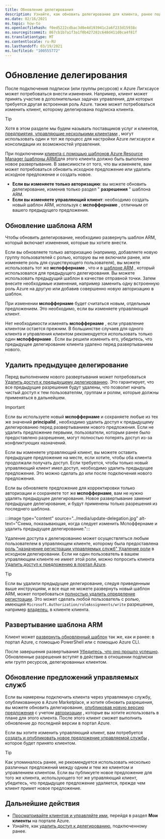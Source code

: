 ```yaml
---
title: Обновление делегирования
description: Узнайте, как обновить делегирование для клиента, ранее подключенного к Azure Лигхсаусе.
ms.date: 02/16/2021
ms.topic: how-to
ms.openlocfilehash: f0ed5222cdbac3d0e4d193941c2a6f233d15938c
ms.sourcegitcommit: 867cb1b7a1f3a1f0b427282c648d411d0ca4f81f
ms.translationtype: MT
ms.contentlocale: ru-RU
ms.lasthandoff: 03/19/2021
ms.locfileid: "100555772"
---
```

# <a name="update-a-delegation"></a>Обновление делегирования

После подключения подписки (или группы ресурсов) к Azure Лигхсаусе может потребоваться внести изменения. Например, клиент может принять участие в дополнительных задачах управления, для которых требуется другая встроенная роль Azure. также может потребоваться изменить клиент, которому делегирована подписка клиента.

> [!TIP]
> Хотя в этом разделе мы будем называть поставщиков услуг и клиентов, [предприятия, управляющие несколькими клиентами](../concepts/enterprise.md) , могут использовать один и тот же процесс для настройки Azure лигхсаусе и консолидации их возможностей управления.

При подключении [клиента с помощью шаблонов Azure Resource Manager (шаблоны ARM)](onboard-customer.md)для этого клиента должно быть выполнено новое развертывание. В зависимости от того, что вы изменяете, вам может потребоваться обновить исходное предложение или удалить исходное предложение и создать новое.

- **Если вы изменяете только авторизацию**: вы можете обновить делегирование, изменив только раздел " **разрешения** " шаблона ARM.
- **Если вы изменяете управляющий клиент**: необходимо создать новый шаблон ARM, используя с **мспоффернаме** , отличным от вашего предыдущего предложения.

## <a name="update-your-arm-template"></a>Обновление шаблона ARM

Чтобы обновить делегирование, необходимо развернуть шаблон ARM, который включает изменения, которые вы хотите внести.

Если вы обновляете только авторизацию (например, добавляете новую группу пользователей с ролью, которую вы не включили ранее, или изменяете роль для существующего пользователя), вы можете использовать тот же **мспоффернаме** , что и в [шаблоне ARM](onboard-customer.md#create-an-azure-resource-manager-template) , который использовался для предыдущего делегирования. Вы можете использовать предыдущий шаблон в качестве отправной точки. Затем внесите необходимые изменения, например заменить одну встроенную роль Azure на другую или добавив совершенно новую авторизацию в шаблон.

При изменении **мспоффернаме** будет считаться новым, отдельным предложением. Это необходимо, если вы изменяете управляющий клиент.

Нет необходимости изменять **мспоффернаме** , если управление клиентом остается прежним. В большинстве случаев для одного клиента и управления клиентом рекомендуется использовать только один **мспоффернаме** . Если вы решили изменить его, убедитесь, что предыдущее делегирование клиента удалено перед развертыванием нового.

## <a name="remove-the-previous-delegation"></a>Удалить предыдущее делегирование

Перед выполнением нового развертывания может потребоваться [Удалить доступ к предыдущему делегированию](remove-delegation.md). Это гарантирует, что все предыдущие разрешения будут удалены, что позволит начать чистый доступ к тем пользователям, группам и ролям, которые должны применяться в дальнейшем.

> [!IMPORTANT]
> Если вы используете новый **мспоффернаме** и сохраняете любые из тех же значений **principalId** , необходимо удалить доступ к предыдущему делегированию перед развертыванием нового предложения. Если не удалить предложение первыми, пользователи, которым ранее было предоставлено разрешение, могут полностью потерять доступ из-за конфликтующих назначений.

Если вы изменяете управляющий клиент, вы можете оставить предыдущее предложение на месте, если хотите, чтобы оба клиента продолжали получать доступ. Если требуется, чтобы только новый управляющий клиент имел доступ, необходимо удалить предыдущее предложение. Это можно сделать до или после подключения нового предложения.

Если вы обновляете предложение для корректировки только авторизации и сохраняете тот же **мспоффернаме**, вам не нужно удалять предыдущее делегирование. Новое развертывание заменит предыдущее делегирование, и будут применены только разрешения из последнего шаблона.

:::image type="content" source="../media/update-delegation.jpg" alt-text="Схема, показывающая, когда следует изменить Мспоффернаме и удалить предыдущее делегирование.":::

Удаление доступа к делегированию может осуществляться любым пользователем в управляющем клиенте, которому была предоставлена [роль "назначение регистрации управляемых служб" Удаление роли](../../role-based-access-control/built-in-roles.md#managed-services-registration-assignment-delete-role) в исходном делегировании. Если ни один пользователь в вашем управляющем клиенте не имеет этой роли, можно попросить клиента [Удалить доступ к предложению в портал Azure](view-manage-service-providers.md#add-or-remove-service-provider-offers).

> [!TIP]
> Если вы удалили предыдущее делегирование, следуя приведенным выше инструкциям, и все еще не можете развернуть новый шаблон ARM, может потребоваться [полностью удалить определение регистрации](/powershell/module/az.managedservices/remove-azmanagedservicesdefinition). Это может сделать любой пользователь с ролью, имеющей `Microsoft.Authorization/roleAssignments/write` разрешение, например [владелец](../../role-based-access-control/built-in-roles.md#owner), в клиенте клиента.  

## <a name="deploy-the-arm-template"></a>Развертывание шаблона ARM

Клиент может [развернуть обновленный шаблон](onboard-customer.md#deploy-the-azure-resource-manager-templates) так же, как и ранее: в портал Azure, с помощью PowerShell или с помощью Azure CLI.

После завершения развертывания [Убедитесь, что оно прошло успешно](onboard-customer.md#confirm-successful-onboarding). Обновленные разрешения вступят в действие в отношении подписки или групп ресурсов, делегированных клиентом.

## <a name="updating-managed-service-offers"></a>Обновление предложений управляемых служб

Если вы намерены подключить клиента через управляемую службу, опубликованную в Azure Marketplace, и хотите обновить разрешения, вы можете обновить делегирование, [опубликовав новую версию предложения](../../marketplace/partner-center-portal/update-existing-offer.md) с учетом [авторизации](../../marketplace/plan-managed-service-offer.md) , которые вы хотите использовать в плане для этого клиента. После этого клиент сможет выполнить обновление до последней версии в портал Azure.

Если вы хотите изменить управляющий клиент, вам потребуется [создать и опубликовать новое предложение управляемой службы](../../marketplace/plan-managed-service-offer.md) , которое будет принято клиентом.

> [!TIP]
> Как упоминалось ранее, не рекомендуется использовать несколько различных предложений между одним и тем же клиентом и управлением клиентом. Если вы публикуете новое предложение для того же клиента, использующего тот же управляющий клиент, убедитесь, что предыдущее предложение удаляется, прежде чем клиент примет новое предложение.

## <a name="next-steps"></a>Дальнейшие действия

- [Просматривайте клиентов и управляйте ими](view-manage-customers.md), перейдя в раздел **Мои клиенты** на портале Azure.
- Узнайте, как [удалить доступ к делегированию](remove-delegation.md), подключенному ранее.
